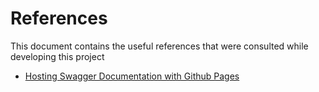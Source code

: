# References
This document contains the useful references that were consulted while developing this project

- [Hosting Swagger Documentation with Github Pages](https://peterevans.dev/posts/how-to-host-swagger-docs-with-github-pages/)